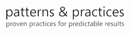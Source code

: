 [![Шаблоны и рекомендации](media/guidance-pnp-include/pnp-logo.png)](http://aka.ms/mspnp)



<!--HONumber=Nov16_HO4-->


